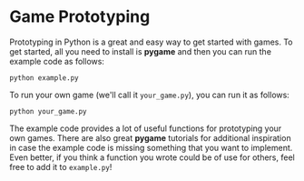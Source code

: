 # Game Prototyping

Prototyping in Python is a great and easy way to get started with games.
To get started, all you need to install is **pygame** and then you can run
the example code as follows:
```
python example.py
```

To run your own game (we'll call it `your_game.py`), you can run it as follows:
```
python your_game.py
```

The example code provides a lot of useful functions for prototyping your own
games. There are also great **pygame** tutorials for additional inspiration in
case the example code is missing something that you want to implement. Even
better, if you think a function you wrote could be of use for others, feel
free to add it to `example.py`!

